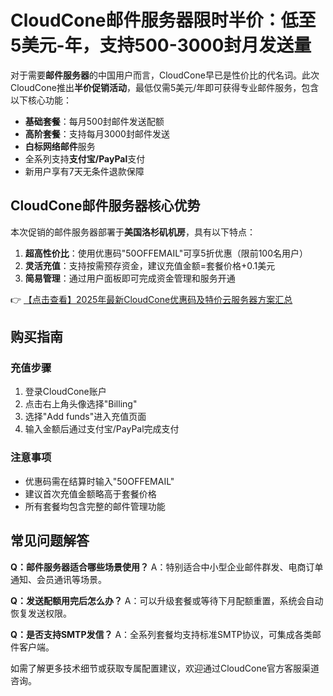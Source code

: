 # CloudCone邮件服务器限时半价：低至5美元-年，支持500-3000封月发送量

对于需要**邮件服务器**的中国用户而言，CloudCone早已是性价比的代名词。此次CloudCone推出**半价促销活动**，最低仅需5美元/年即可获得专业邮件服务，包含以下核心功能：

- **基础套餐**：每月500封邮件发送配额
- **高阶套餐**：支持每月3000封邮件发送
- **白标网络邮件**服务
- 全系列支持**支付宝/PayPal**支付
- 新用户享有7天无条件退款保障

## CloudCone邮件服务器核心优势

本次促销的邮件服务器部署于**美国洛杉矶机房**，具有以下特点：

1. **超高性价比**：使用优惠码"50OFFEMAIL"可享5折优惠（限前100名用户）
2. **灵活充值**：支持按需预存资金，建议充值金额=套餐价格+0.1美元
3. **简易管理**：通过用户面板即可完成资金管理和服务开通

👉 [【点击查看】2025年最新CloudCone优惠码及特价云服务器方案汇总](https://bit.ly/Cloudcone)

## 购买指南

### 充值步骤
1. 登录CloudCone账户
2. 点击右上角头像选择"Billing"
3. 选择"Add funds"进入充值页面
4. 输入金额后通过支付宝/PayPal完成支付

### 注意事项
- 优惠码需在结算时输入"50OFFEMAIL"
- 建议首次充值金额略高于套餐价格
- 所有套餐均包含完整的邮件管理功能

## 常见问题解答

**Q：邮件服务器适合哪些场景使用？**
A：特别适合中小型企业邮件群发、电商订单通知、会员通讯等场景。

**Q：发送配额用完后怎么办？**
A：可以升级套餐或等待下月配额重置，系统会自动恢复发送权限。

**Q：是否支持SMTP发信？**
A：全系列套餐均支持标准SMTP协议，可集成各类邮件客户端。

如需了解更多技术细节或获取专属配置建议，欢迎通过CloudCone官方客服渠道咨询。